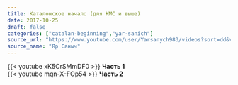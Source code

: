 ```yaml
---
title: Каталонское начало (для КМС и выше)
date: 2017-10-25
draft: false
categories: ["catalan-beginning","yar-sanich"]
source_url: "https://www.youtube.com/user/Yarsanych983/videos?sort=dd&view=0&flow=grid"
source_name: "Яр Саныч"
---
```


<!--more-->
<div class="row">
  <div class="col-sm-6">
    {{< youtube xK5CrSMmDF0 >}}
    <strong>Часть 1</strong>
  </div>
  <div class="col-sm-6">
    {{< youtube mqn-X-FOp54 >}}
    <strong>Часть 2</strong>
  </div>
</div>
